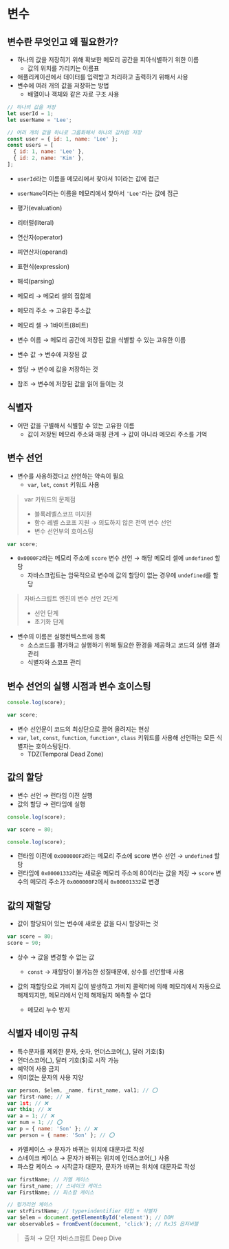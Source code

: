 # 변수

## 변수란 무엇인고 왜 필요한가?

- 하나의 값을 저장히기 위해 확보한 메모리 공간을 피아식별하기 위한 이름
  - 값의 위치를 가리키는 이름표
- 애플리케이션에서 데이터를 입력받고 처리하고 출력하기 위해서 사용
- 변수에 여러 개의 값을 저장하는 방법
  - 배열이나 객체와 같은 자료 구조 사용

```js
// 하나의 값을 저장
let userId = 1;
let userName = 'Lee';

// 여러 개의 값을 하나로 그룹화해서 하나의 값처럼 저장
const user = { id: 1, name: 'Lee' };
const users = [
  { id: 1, name: 'Lee' },
  { id: 2, name: 'Kim' },
];
```

- `userId`라는 이름을 메모리에서 찾아서 1이라는 값에 접근
- `userName`이라는 이름을 메모리에서 찾아서 `'Lee'`라는 값에 접근

- 평가(evaluation)
- 리터럴(literal)
- 연산자(operator)
- 피연산자(operand)
- 표현식(expression)
- 해석(parsing)
- 메모리 → 메모리 셀의 집합체
- 메모리 주소 → 고유한 주소값
- 메모리 셀 → 1바이트(8비트)

- 변수 이름 → 메모리 공간에 저장된 값을 식별할 수 있는 고유한 이름
- 변수 값 → 변수에 저장된 값
- 할당 → 변수에 값을 저장하는 것
- 참조 → 변수에 저장된 값을 읽어 들이는 것

## 식별자

- 어떤 값을 구별해서 식별할 수 있는 고유한 이름
  - 값이 저장된 메모리 주소와 매핑 관계 → 값이 아니라 메모리 주소를 기억

## 변수 선언

- 변수를 사용하겠다고 선언하는 약속이 필요
  - `var`, `let`, `const` 키워드 사용

> var 키워드의 문제점
>
> - 블록레벨스코프 미지원
> - 함수 레벨 스코프 지원 → 의도하지 않은 전역 변수 선언
> - 변수 선언부의 호이스팅

```js
var score;
```

- `0x0000F2`라는 메모리 주소에 `score` 변수 선언 → 해당 메모리 셀에 `undefined` 할당
  - 자바스크립트는 암묵적으로 변수에 값의 할당이 없는 경우에 `undefined`를 할당

> 자바스크립트 엔진의 변수 선언 2단계
>
> - 선언 단계
> - 초기화 단계

- 변수의 이름은 실행컨텍스트에 등록
  - 소스코드를 평가하고 실행하기 위해 필요한 환경을 제공하고 코드의 실행 결과 관리
  - 식별자와 스코프 관리

## 변수 선언의 실행 시점과 변수 호이스팅

```js
console.log(score);

var score;
```

- 변수 선언문이 코드의 최상단으로 끌어 올려지는 현상
- `var`, `let`, `const`, `function`, `function*`, `class` 키워드를 사용해 선언하는 모든 식별자는 호이스팅된다.
  - TDZ(Temporal Dead Zone)

## 값의 할당

- 변수 선언 → 런타임 이전 실행
- 값의 할당 → 런타임에 실행

```js
console.log(score);

var score = 80;

console.log(score);
```

- 런타임 이전에 `0x000000F2`라는 메모리 주소에 score 변수 선언 → `undefined` 할당
- 런타임에 `0x00001332`라는 새로운 메모리 주소에 80이라는 값을 저장 → `score` 변수의 메모리 주소가 `0x000000F2`에서 `0x00001332`로 변경

## 값의 재할당

- 값이 할당되어 있는 변수에 새로운 값을 다시 할당하는 것

```js
var score = 80;
score = 90;
```

- 상수 → 값을 변경할 수 없는 값

  - `const` → 재할당이 불가능한 성질때문에, 상수를 선언할때 사용

- 값의 재할당으로 가비지 값이 발생하고 가비지 콜렉터에 의해 메모리에서 자동으로 해제되지만, 메모리에서 언제 해제될지 예측할 수 없다
  - 메모리 누수 방지

## 식별자 네이밍 규칙

- 특수문자를 제외한 문자, 숫자, 언더스코어(\_), 달러 기호($)
- 언더스코어(\_), 달러 기호($)로 시작 가능
- 예약어 사용 금지
- 의미없는 문자의 사용 지양

```js
var person, $elem, _name, first_name, val1; // ⭕️
var first-name; // ❌
var 1st; // ❌
var this; // ❌
var a = 1; // ❌
var num = 1; // ⭕️
var p = { name: 'Son' }; // ❌
var person = { name: 'Son' }; // ⭕️
```

- 카멜케이스 → 문자가 바뀌는 위치에 대문자로 작성
- 스네이크 케이스 → 문자가 바뀌는 위치에 언더스코어(\_) 사용
- 파스칼 케이스 → 시작글자 대문자, 문자가 바뀌는 위치에 대문자로 작성

```js
var firstName; // 카멜 케이스
var first_name; // 스네이크 케이스
var FirstName; // 파스칼 케이스

// 헝가리언 케이스
var strFirstName; // type+indentifier 타입 + 식별자
var $elem = document.getElementById('element'); // DOM
var observable$ = fromEvent(document, 'click'); // RxJS 옵저버블
```

> 출처 → 모던 자바스크립트 Deep Dive
